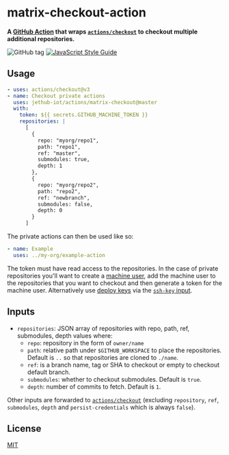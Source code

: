 # matrix-checkout-action

**A [GitHub Action](https://github.com/features/actions) that wraps [`actions/checkout`](https://github.com/actions/checkout) to checkout multiple additional repositories.**

![GitHub tag](https://img.shields.io/github/v/tag/jethub-iot/actions?sort=semver)
[![JavaScript Style Guide](https://img.shields.io/badge/code_style-standard-brightgreen.svg)](https://standardjs.com)

## Usage

```yaml
- uses: actions/checkout@v3
- name: Checkout private actions
  uses: jethub-iot/actions/matrix-checkout@master
  with:
    token: ${{ secrets.GITHUB_MACHINE_TOKEN }}
    repositories: |
      [
        {
          repo: "myorg/repo1",
          path: "repo1",
          ref: "master",
          submodules: true,
          depth: 1
        },
        {
          repo: "myorg/repo2",
          path: "repo2",
          ref: "newbranch",
          submodules: false,
          depth: 0
        }        
      ]
```

The private actions can then be used like so:

```yaml
- name: Example
  uses: ../my-org/example-action
```

The token must have read access to the repositories. In the case of private repositories you'll want to create a [machine user](https://docs.github.com/en/developers/overview/managing-deploy-keys#machine-users), add the machine user to the repositories that you want to checkout and then generate a token for the machine user. Alternatively use [deploy keys](https://docs.github.com/en/developers/overview/managing-deploy-keys#deploy-keys) via the [`ssh-key` input](https://github.com/actions/checkout#usage).

## Inputs

- `repositories`: JSON array of repositories with repo, path, ref, submodules, depth values where:
  - `repo`: repository in the form of `owner/name`
  - `path`: relative path under `$GITHUB_WORKSPACE` to place the repositories. Default is `..` so that repositories are cloned to `./name`.
  - `ref`: is a branch name, tag or SHA to checkout or empty to checkout default branch.
  - `submodules`: whether to checkout submodules. Default is `true`.
  - `depth`: number of commits to fetch. Default is `1`.

Other inputs are forwarded to [`actions/checkout`](https://github.com/actions/checkout) (excluding `repository`, `ref`, `submodules`, `depth` and `persist-credentials` which is always `false`).

## License

[MIT](LICENSE)
